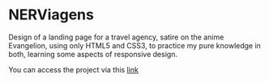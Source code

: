 # NERViagens
Design of a landing page for a travel agency, satire on the anime Evangelion, using only HTML5 and CSS3, to practice my pure knowledge in both, learning some aspects of responsive design. 

You can access the project via this [link](https://nerviagens.vercel.app/index.html)
